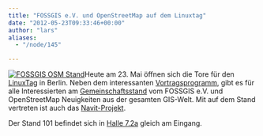 ```yaml
---
title: "FOSSGIS e.V. und OpenStreetMap auf dem Linuxtag"
date: "2012-05-23T09:33:46+00:00"
author: "lars"
aliases:
  - "/node/145"

---
```


<p><a href="http://www.fossgis.de/images/linuxtag/2012/linuxtag2012_standeroeffnung.jpg"><img alt="FOSSGIS OSM Stand" src="http://www.fossgis.de/images/linuxtag/2012/linuxtag2012_standeroeffnung_klein.jpg" /></a>Heute am 23. Mai öffnen sich die Tore für den <a href="http://www.linuxtag.org/2012/">LinuxTag</a> in Berlin. Neben dem interessanten <a href="http://www.linuxtag.org/2012/de/program/program.html">Vortragsprogramm</a>, gibt es für alle Interessierten am <a href="http://wiki.openstreetmap.org/wiki/Linuxtag/OSM_at_LinuxTag_2012">Gemeinschaftsstand</a> vom FOSSGIS e.V. und OpenStreetMap Neuigkeiten aus der gesamten GIS-Welt. Mit auf dem Stand vertreten ist auch das <a href="http://www.navit-project.org/">Navit-Projekt</a>.&nbsp;</p>
<p>Der Stand 101 befindet sich in <a href="http://wiki.linuxtag.org/mediawiki/images/b/bd/LINUX12_72a_270412.pdf">Halle 7.2a</a> gleich am Eingang.</p>
